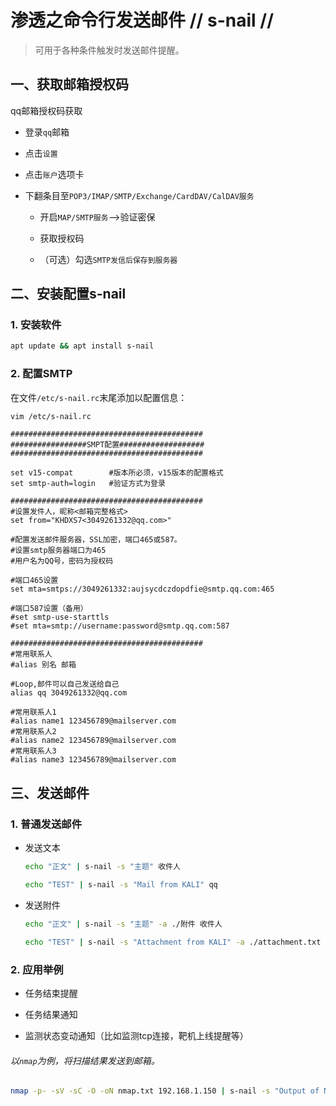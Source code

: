 # 渗透之命令行发送邮件 // s-nail //

> 可用于各种条件触发时发送邮件提醒。

## 一、获取邮箱授权码

qq邮箱授权码获取

- 登录`qq`邮箱

- 点击`设置`

- 点击`账户`选项卡

- 下翻条目至`POP3/IMAP/SMTP/Exchange/CardDAV/CalDAV服务`
  
  - 开启`MAP/SMTP服务`-->验证密保
  
  - 获取授权码
  
  - （可选）勾选`SMTP发信后保存到服务器`

## 二、安装配置s-nail

### 1. 安装软件

```bash
apt update && apt install s-nail
```

### 2. 配置SMTP

在文件`/etc/s-nail.rc`末尾添加以配置信息：

```bash
vim /etc/s-nail.rc
```

```vim
###########################################
#################SMPT配置###################
###########################################

set v15-compat        #版本所必须，v15版本的配置格式
set smtp-auth=login   #验证方式为登录

###########################################
#设置发件人，昵称<邮箱完整格式>
set from="KHDXS7<3049261332@qq.com>"  

#配置发送邮件服务器，SSL加密，端口465或587。
#设置smtp服务器端口为465
#用户名为QQ号，密码为授权码

#端口465设置
set mta=smtps://3049261332:aujsycdczdopdfie@smtp.qq.com:465 

#端口587设置（备用）
#set smtp-use-starttls
#set mta=smtp://username:password@smtp.qq.com:587

###########################################
#常用联系人
#alias 别名 邮箱

#Loop,邮件可以自己发送给自己
alias qq 3049261332@qq.com

#常用联系人1
#alias name1 123456789@mailserver.com
#常用联系人2
#alias name2 123456789@mailserver.com
#常用联系人3
#alias name3 123456789@mailserver.com
```

## 三、发送邮件

### 1. 普通发送邮件

- 发送文本
  
  ```bash
  echo "正文" | s-nail -s "主题" 收件人
  ```
  
  ```bash
  echo "TEST" | s-nail -s "Mail from KALI" qq
  ```

- 发送附件
  
  ```bash
  echo "正文" | s-nail -s "主题" -a ./附件 收件人
  ```
  
  ```bash
  echo "TEST" | s-nail -s "Attachment from KALI" -a ./attachment.txt qq
  ```

### 2. 应用举例

- 任务结束提醒

- 任务结果通知

- 监测状态变动通知（比如监测tcp连接，靶机上线提醒等）

###### 以`nmap`为例，将扫描结果发送到邮箱。

```bash
nmap -p- -sV -sC -O -oN nmap.txt 192.168.1.150 | s-nail -s "Output of Nmap" qq
```
